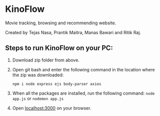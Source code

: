# KinoFlow

Movie tracking, browsing and recommending website.

Created by Tejas Nasa, Prantik Maitra, Manas Bawari and Ritik Raj.


## Steps to run KinoFlow on your PC:
1. Download zip folder from above.
2. Open git bash and enter the following command in the location where the zip was downloaded:
   
   `npm i node express ejs body-parser axios`
3. When all the packages are installed, run the following command:
   `node app.js`
   or
   `nodemon app.js`
4. Open [localhost:3000](localhost:3000) on your browser.
